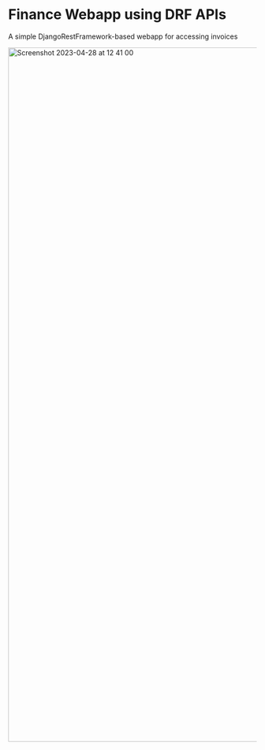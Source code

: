 # Finance Webapp using DRF APIs 

A simple DjangoRestFramework-based webapp for accessing invoices 

<img width="1407" alt="Screenshot 2023-04-28 at 12 41 00" src="https://user-images.githubusercontent.com/125388517/235138675-770c9b3e-c279-47c7-b489-ccb2ca4d2939.png">
